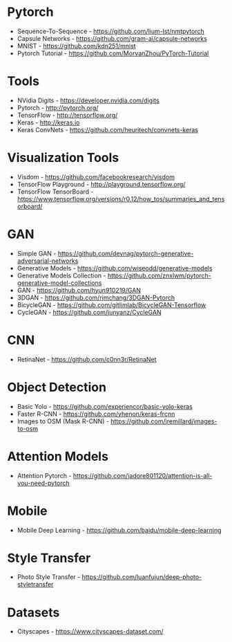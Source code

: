 # Pytorch

- Sequence-To-Sequence - https://github.com/lium-lst/nmtpytorch
- Capsule Networks - https://github.com/gram-ai/capsule-networks
- MNIST - https://github.com/kdn251/mnist
- Pytorch Tutorial - https://github.com/MorvanZhou/PyTorch-Tutorial

# Tools

- NVidia Digits - https://developer.nvidia.com/digits
- Pytorch - http://pytorch.org/
- TensorFlow - http://tensorflow.org/
- Keras - http://keras.io
- Keras ConvNets - https://github.com/heuritech/convnets-keras

# Visualization Tools

- Visdom - https://github.com/facebookresearch/visdom
- TensorFlow Playground - http://playground.tensorflow.org/
- TensorFlow TensorBoard - https://www.tensorflow.org/versions/r0.12/how_tos/summaries_and_tensorboard/

# GAN

- Simple GAN - https://github.com/devnag/pytorch-generative-adversarial-networks
- Generative Models - https://github.com/wiseodd/generative-models
- Generative Models Collection - https://github.com/znxlwm/pytorch-generative-model-collections
- GAN - https://github.com/hyun910219/GAN
- 3DGAN - https://github.com/rimchang/3DGAN-Pytorch
- BicycleGAN - https://github.com/gitlimlab/BicycleGAN-Tensorflow
- CycleGAN - https://github.com/junyanz/CycleGAN

# CNN

- RetinaNet - https://github.com/c0nn3r/RetinaNet

# Object Detection

- Basic Yolo - https://github.com/experiencor/basic-yolo-keras
- Faster R-CNN - https://github.com/yhenon/keras-frcnn
- Images to OSM (Mask R-CNN) - https://github.com/jremillard/images-to-osm

# Attention Models

- Attention Pytorch - https://github.com/jadore801120/attention-is-all-you-need-pytorch

# Mobile

- Mobile Deep Learning - https://github.com/baidu/mobile-deep-learning


# Style Transfer

- Photo Style Transfer - https://github.com/luanfujun/deep-photo-styletransfer

# Datasets

- Cityscapes - https://www.cityscapes-dataset.com/

